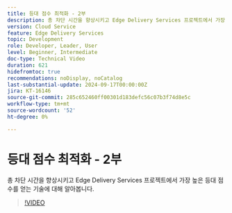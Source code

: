 ```yaml
---
title: 등대 점수 최적화 - 2부
description: 총 차단 시간을 향상시키고 Edge Delivery Services 프로젝트에서 가장 높은 등대 점수를 얻는 기술에 대해 알아봅니다.
version: Cloud Service
feature: Edge Delivery Services
topic: Development
role: Developer, Leader, User
level: Beginner, Intermediate
doc-type: Technical Video
duration: 621
hidefromtoc: true
recommendations: noDisplay, noCatalog
last-substantial-update: 2024-09-17T00:00:00Z
jira: KT-16146
source-git-commit: 285c652460ff00301d183defc56c07b3f74d8e5c
workflow-type: tm+mt
source-wordcount: '52'
ht-degree: 0%

---
```



# 등대 점수 최적화 - 2부

총 차단 시간을 향상시키고 Edge Delivery Services 프로젝트에서 가장 높은 등대 점수를 얻는 기술에 대해 알아봅니다.

>[!VIDEO](https://video.tv.adobe.com/v/3434042/?learn=on)
